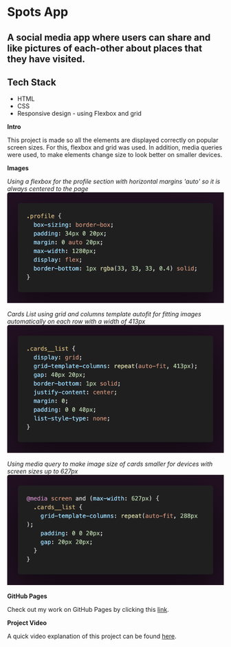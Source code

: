 # Spots App

## A social media app where users can share and like pictures of each-other about places that they have visited.

## Tech Stack

- HTML
- CSS
- Responsive design - using Flexbox and grid

**Intro**

This project is made so all the elements are displayed correctly on popular screen sizes. For this, flexbox and grid was used. In addition, media queries were used, to make elements change size to look better on smaller devices.

**Images**

_Using a flexbox for the profile section with horizontal margins 'auto' so it is always centered to the page_
![Cards List small](./images/Screenshots/profile.png)

_Cards List using grid and columns template autofit for fitting images automatically on each row with a width of 413px_
![Cards List](./images/Screenshots/cards_list.png)

_Using media query to make image size of cards smaller for devices with screen sizes up to 627px_
![Cards List small](./images/Screenshots/cards_list_small.png)

**GitHub Pages**

Check out my work on GitHub Pages by clicking this [link](https://6ent1.github.io/se_project_spots/).

**Project Video**

A quick video explanation of this project can be found [here](https://drive.google.com/file/d/1P_qcVYHCSAUZiFHeprxc7nZ6Y3rm7tTy/view?usp=sharing).

